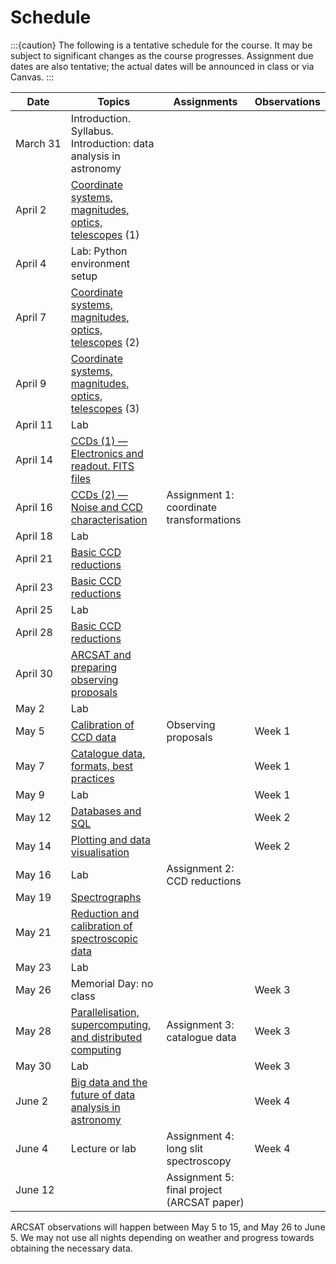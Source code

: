 # Schedule

:::{caution}
The following is a tentative schedule for the course. It may be subject to significant changes as the course progresses. Assignment due dates are also tentative; the actual dates will be announced in class or via Canvas.
:::

| Date          | Topics                                                                                                                       | Assignments                                | Observations |
| ------------- | ---------------------------------------------------------------------------------------------------------------------------- | ------------------------------------------ | ------------ |
| March&nbsp;31 | Introduction. Syllabus. <br>Introduction: data analysis in astronomy                                                         |
| April&nbsp;2  | [Coordinate systems, magnitudes, optics, telescopes](./lecture_notes/intro_concepts/intro_concepts.md) (1)                   |                                            |              |
| April&nbsp;4  | Lab: Python environment setup                                                                                                |                                            |              |
| April&nbsp;7  | [Coordinate systems, magnitudes, optics, telescopes](./lecture_notes/intro_concepts/intro_concepts.md) (2)                   |                                            |              |
| April&nbsp;9  | [Coordinate systems, magnitudes, optics, telescopes](./lecture_notes/intro_concepts/intro_concepts.md) (3)                   |                                            |              |
| April&nbsp;11 | Lab                                                                                                                          |                                            |              |
| April&nbsp;14 | [CCDs (1) — Electronics and readout. FITS files](./lecture_notes/ccds/ccds.md)                                               |                                            |              |
| April&nbsp;16 | [CCDs (2) — Noise and CCD characterisation](./lecture_notes/ccds/ccds.md)                                                    | Assignment 1: coordinate transformations   |              |
| April&nbsp;18 | Lab                                                                                                                          |                                            |              |
| April&nbsp;21 | [Basic CCD reductions](./lecture_notes/ccd_reductions/ccd_reductions.md)                                                     |                                            |              |
| April&nbsp;23 | [Basic CCD reductions](./lecture_notes/ccd_reductions/ccd_reductions.md)                                                     |                                            |              |
| April&nbsp;25 | Lab                                                                                                                          |                                            |              |
| April&nbsp;28 | [Basic CCD reductions](./lecture_notes/ccd_reductions/ccd_reductions.md)                                                     |                                            |              |
| April&nbsp;30 | [ARCSAT and preparing observing proposals](./lecture_notes/arcsat_proposals/arcsat_proposals.md)                             |                                            |              |
| May&nbsp;2    | Lab                                                                                                                          |                                            |              |
| May&nbsp;5    | [Calibration of CCD data](./lecture_notes/ccd_calibration/ccd_calibration.md)                                                | Observing proposals                        | Week 1       |
| May&nbsp;7    | [Catalogue data, formats, best practices](./lecture_notes/catalogue_data/catalogue_data.md)                                  |                                            | Week 1       |
| May&nbsp;9    | Lab                                                                                                                          |                                            | Week 1       |
| May&nbsp;12   | [Databases and SQL](./lecture_notes/databases/databases.md)                                                                  |                                            | Week 2       |
| May&nbsp;14   | [Plotting and data visualisation](./lecture_notes/data_visualisation/data_visualisation.md)                                  |                                            | Week 2       |
| May&nbsp;16   | Lab                                                                                                                          | Assignment 2: CCD reductions               |              |
| May&nbsp;19   | [Spectrographs](./lecture_notes/spectrographs/spectrographs.md)                                                              |                                            |              |
| May&nbsp;21   | [Reduction and calibration of spectroscopic data](./lecture_notes/spec_data_reduction/spec_data_reduction.md)                |                                            |              |
| May&nbsp;23   | Lab                                                                                                                          |                                            |              |
| May&nbsp;26   | Memorial Day: no class                                                                                                       |                                            | Week 3       |
| May&nbsp;28   | [Parallelisation, supercomputing, and distributed computing](./lecture_notes/distributed_computing/distributed_computing.md) | Assignment 3: catalogue data               | Week 3       |
| May&nbsp;30   | Lab                                                                                                                          |                                            | Week 3       |
| June&nbsp;2   | [Big data and the future of data analysis in astronomy](./lecture_notes/big_data/big_data.md)                                |                                            | Week 4       |
| June&nbsp;4   | Lecture or lab                                                                                                               | Assignment 4: long slit spectroscopy       | Week 4       |
| June&nbsp;12  |                                                                                                                              | Assignment 5: final project (ARCSAT paper) |              |

ARCSAT observations will happen between May 5 to 15, and May 26 to June 5. We may not use all nights depending on weather and progress towards obtaining the necessary data.

